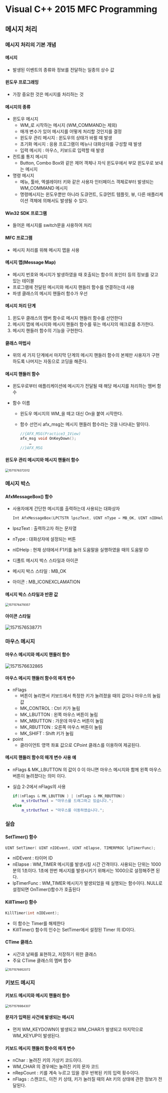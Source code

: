 # Visual C++ 2015 MFC Programming

## 메시지 처리

### 메시지 처리의 기본 개념

#### 메시지

- 발생된 이벤트의 종류와 정보를 전달하는 일종의 상수 값



#### 윈도우 프로그래밍

- 가장 중요한 것은 메시지를 처리하는 것



#### 메시지의 종류

- 윈도우 메시지
  - WM_로 시작하는 메시지 (WM_COMMAND는 제외)
  - 매개 변수가 있어 메시지를 어떻게 처리할 것인지를 결정
  - 윈도우 관리 메시지 : 윈도우의 상태가 바뀔 때 발생
  - 초기화 메시지 : 응용 프로그램이 메뉴나 대화상자를 구성할 때 발생
  - 입력 메시지 : 마우스, 키보드로 입력할 때 발생
- 컨트롤 통지 메시지
  - Button, Combo Box와 같은 제어 객체나 자식 윈도우에서 부모 윈도우로 보내는 메시지
- 명령 메시지
  - 메뉴, 툴바, 엑셀레이터 키와 같은 사용자 인터페이스 객체로부터 발생되는 WM_COMMAND 메시지
  - 명령메시지는 윈도우뿐만 아니라 도큐먼트, 도큐먼트 템플릿, 뷰, 다른 애플리케이션 객체에 의해서도 발생될 수 있다.



#### Win32  SDK 프로그램

- 들어온 메시지를 switch문을 사용하여 처리



#### MFC 프로그램

- 메시지 처리를 위해 메시지 맵을 사용



#### 메시지 맵(Message Map)

- 메시지 번호와 메시지가 발생하였을 때 호출되는 함수의 포인터 등의 정보를 갖고 있는 테이블
- 프로그램에 전달된 메시지와 메시지 핸들러 함수를 연결하는데 사용
- 파생 클래스의 메시지 핸들러  함수가 우선



#### 메시지 처리 단계

1. 윈도우 클래스의 멤버 함수로 메시지 핸들러 함수를 선언한다
2. 메시지 맵에 메시지와 메시지 핸들러 함수를 묶는 메시지의 매크로를 추가한다.
3. 메시지 핸들러 함수의 기능을 구현한다.



#### 클래스 마법사

- 위의 세 가지 단계에서 마지막 단계의 메시지 핸들러 함수의 본체만 사용자가 구현하도록 나머지는 자동으로 코딩을 해준다.



#### 메시지 핸들러 함수

- 윈도우로부터 애플리케이션에 메시지가 전달될 때 해당 메시지를 처리하는 멤버 함수

- 함수 이름

  - 윈도우 메시지의 WM_을 떼고 대신 On을 붙여 시작한다.

  - 함수 선언시 afx_msg는 메시지 핸들러 함수라는 것을 나타내는 말이다.	

    ```c++
    //{AFX_MSG(Practice3_1View)
    afx_msg void OnKeyDown();
        …
    //}AFX_MSG
    ```

    

#### 윈도우 관리 메시지와 메시지 핸들러 함수

<img src="../resource/1571576372012.png" alt="1571576372012" style="zoom:67%;" />



### 메시지 박스

#### AfxMessageBox() 함수

- 사용자에게 간단한 메시지를 출력하는데 사용되는 대화상자

  ```c++
  Int AfxMessageBox(LPCTSTR lpszText, UINT nType = MB_OK, UINT nIDHelp = 0) 
  ```

- lpszText : 출력하고자 하는 문자열

- nType : 대화상자에 설정되는 버튼

- nIDHelp : 현재 상태에서 F1키를 눌러 도움말을 실행하였을 때의 도움말 ID

- 디폴트 메시지 박스 스타일과 아이콘

- 메시지 박스 스타일 : MB_OK

- 아이콘 : MB_ICONEXCLAMATION



#### 메시지 박스 스타일과 반환 값

<img src="../resource/1571576479357.png" alt="1571576479357" style="zoom:67%;" />



#### 아이콘 스타일

![1571576538771](../resource/1571576538771.png)



### 마우스 메시지

#### 마우스 메시지와 메시지 핸들러 함수

![1571576632865](../resource/1571576632865.png)



#### 마우스 메시지 핸들러 함수의 매개 변수

- nFlags 
  - 버튼이 눌리면서 키보드에서 특정한 키가 눌려졌을 때의 값이나 마우스의 눌림 값
  - MK_CONTROL : Ctrl 키가 눌림
  - MK_LBUTTON : 왼쪽 마우스 버튼이 눌림
  - MK_MBUTTON : 가운데 마우스 버튼이 눌림
  - MK_RBUTTON : 오른쪽 마우스 버튼이 눌림
  - MK_SHIFT        : Shift 키가 눌림
- point
  - 클라이언트 영역 좌표 값으로 CPoint 클래스를 이용하여 제공된다.



#### 메시지 핸들러 함수의 매개 변수 사용 예

- nFlags & MK_LBUTTON 의 값이 0 이 아니면 마우스 메시지와 함께 왼쪽 마우스 버튼이 눌려졌다는 의미 이다.

- 실습 2-2에서 nFlags의 사용	

  ```c++
  if((nFlags & MK_LBUTTON ) | (nFlags & MK_RBUTTON))
      m_strOutText = "마우스를 드래그하고 있습니다.";
  else
      m_strOutText = "마우스를 이동하였습니다.";
  ```



### 실습

#### SetTimer() 함수

```c++
UINT SetTimer( UINT nIDEvent, UINT nElapse, TIMERPROC lpTimerFunc);
```

- nIDEvent : 타이머 ID
- nElapse : WM_TIMER 메시지를 발생시킬 시간 간격이다. 사용되는 단위는 1000분의 1초이다. 1초에 한번 메시지를 발생시키기 위해서는 1000으로 설정해주면 된다.
- lpTimerFunc : WM_TIMER 메시지가 발생되었을 때 실행되는 함수이다. NULL로 설정되면 OnTimer()함수가 호출된다 



#### KillTimer() 함수

```c++
KillTimer(int nIDEvent);
```

- 이 함수는 Timer를 해제한다
- KillTimer() 함수의 인수는 SetTimer에서 설정된 Timer 의 ID이다.



#### CTime 클래스

- 시간과 날짜를 표현하고, 저장하기 위한 클래스
- 주요 CTime 클래스의 멤버 함수

<img src="../resource/1571576952072.png" alt="1571576952072" style="zoom:67%;" />



### 키보드 메시지

#### 키보드 메시지와 메시지 핸들러 함수

<img src="../resource/1571576984307.png" alt="1571576984307" style="zoom:67%;" />



#### 문자가 입력된 사건에 발생되는 메시지

- 먼저 WM_KEYDOWN이 발생되고 WM_CHAR가 발생되고 마지막으로 WM_KEYUP이 발생된다.



#### 키보드 메시지 핸들러 함수의 매개 변수

- nChar : 눌려진 키의 가상키 코드이다.  
- WM_CHAR 의 경우에는 눌려진 키의 문자 코드
- nRepCount : 키를 계속 누르고 있을 경우 반복된 키의 입력 횟수이다.
- nFlags : 스캔코드, 이전 키 상태, 키가 눌러질 때의 Alt 키의 상태에 관한 정보가 전달된다.